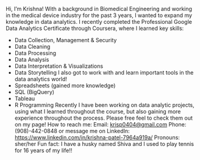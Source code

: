  Hi, I’m Krishna!
 With a background in Biomedical Engineering and working in the medical device industry for the past 3 years, I wanted to expand my knowledge in data analytics.
 I recently completed the Professional Google Data Analytics Certificate through Coursera, where I learned key skills:
   - Data Collection, Management & Security
   - Data Cleaning
   - Data Processing
   - Data Analysis
   - Data Interpretation & Visualizations
   - Data Storytelling
  I also got to work with and learn important tools in the data analytics world!
   - Spreadsheets (gained more knowledge)
   - SQL (BigQuery)
   - Tableau
   - R Programming 
 Recently I have been working on data analytic projects, using what I learned throughout the course, but also gaining more experience throughout the process.
 Please free feel to check them out on my page! 
How to reach me:
  Email: krisp0404@gmail.com
  Phone: (908)-442-0848
  or message me on LinkedIn: https://www.linkedin.com/in/krishna-patel-7964a919a/
Pronouns: sher/her
Fun fact: I have a husky named Shiva and I used to play tennis for 16 years of my life!!
